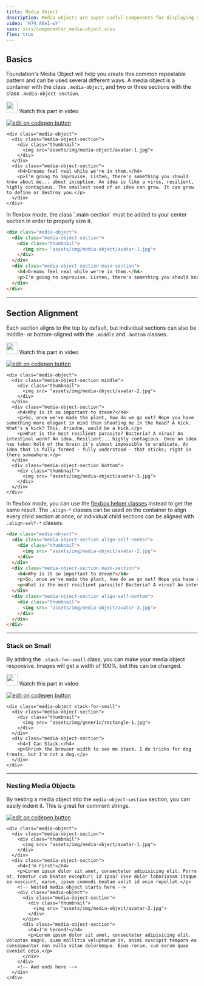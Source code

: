 ```yaml
---
title: Media Object
description: Media objects are super useful components for displaying an item, usually an image, alongside some content, usually text. You could put lists, grids, or even other media objects inside.
video: 'H74_A6eI-wY'
sass: scss/components/_media-object.scss
flex: true
---
```


## Basics

Foundation's Media Object will help you create this common repeatable pattern and can be used several different ways. A media object is a container with the class `.media-object`, and two or three sections with the class `.media-object-section`.

<p>
  <a class="" data-open-video="1:58"><img src="{{root}}assets/img/icons/watch-video-icon.svg" class="video-icon" height="30" width="30" alt=""> Watch this part in video</a>
</p>

<div class="docs-codepen-container">
  <a class="codepen-logo-link" href="http://codepen.io/ZURBFoundation/pen/NjzbEG?editors=1000" target="_blank"><img src="{{root}}assets/img/logos/edit-in-browser.svg" class="" height="" width="" alt="edit on codepen button"></a>
</div>

```html_example
<div class="media-object">
  <div class="media-object-section">
    <div class="thumbnail">
      <img src="assets/img/media-object/avatar-1.jpg">
    </div>
  </div>
  <div class="media-object-section">
    <h4>Dreams feel real while we're in them.</h4>
    <p>I'm going to improvise. Listen, there's something you should know about me... about inception. An idea is like a virus, resilient, highly contagious. The smallest seed of an idea can grow. It can grow to define or destroy you.</p>
  </div>
</div>
```

<div class="primary callout">
  <p>In flexbox mode, the class `.main-section` must be added to your center section in order to properly size it.</p>
</div>

```html
<div class="media-object">
  <div class="media-object-section">
    <div class="thumbnail">
      <img src= "assets/img/media-object/avatar-1.jpg">
    </div>
  </div>
  <div class="media-object-section main-section">
    <h4>Dreams feel real while we're in them.</h4>
    <p>I'm going to improvise. Listen, there's something you should know about me... about inception. An idea is like a virus, resilient, highly contagious. The smallest seed of an idea can grow. It can grow to define or destroy you.</p>
  </div>
</div>
```

---

## Section Alignment

Each section aligns to the top by default, but individual sections can also be middle- or bottom-aligned with the `.middle` and `.bottom` classes.

<p>
  <a class="" data-open-video="3:33"><img src="{{root}}assets/img/icons/watch-video-icon.svg" class="video-icon" height="30" width="30" alt=""> Watch this part in video</a>
</p>

<div class="docs-codepen-container">
  <a class="codepen-logo-link" href="http://codepen.io/ZURBFoundation/pen/aWKpOj" target="_blank"><img src="{{root}}assets/img/logos/edit-in-browser.svg" class="" height="" width="" alt="edit on codepen button"></a>
</div>

```html_example
<div class="media-object">
  <div class="media-object-section middle">
    <div class="thumbnail">
      <img src= "assets/img/media-object/avatar-2.jpg">
    </div>
  </div>
  <div class="media-object-section">
    <h4>Why is it so important to dream?</h4>
    <p>So, once we've made the plant, how do we go out? Hope you have something more elegant in mind than shooting me in the head? A kick. What's a kick? This, Ariadne, would be a kick.</p>
    <p>What is the most resilient parasite? Bacteria? A virus? An intestinal worm? An idea. Resilient... highly contagious. Once an idea has taken hold of the brain it's almost impossible to eradicate. An idea that is fully formed - fully understood - that sticks; right in there somewhere.</p>
  </div>
  <div class="media-object-section bottom">
    <div class="thumbnail">
      <img src= "assets/img/media-object/avatar-3.jpg">
    </div>
  </div>
</div>
```

In flexbox mode, you can use the <a href="flexbox.html#helper-classes">flexbox helper classes</a> instead to get the same result. The `.align-*` classes can be used on the container to align every child section at once, or individual child sections can be aligned with `.align-self-*` classes.

```html
<div class="media-object">
  <div class="media-object-section align-self-center">
    <div class="thumbnail">
      <img src= "assets/img/media-object/avatar-2.jpg">
    </div>
  </div>
  <div class="media-object-section main-section">
    <h4>Why is it so important to dream?</h4>
    <p>So, once we've made the plant, how do we go out? Hope you have something more elegant in mind than shooting me in the head? A kick. What's a kick? This, Ariadne, would be a kick.</p>
    <p>What is the most resilient parasite? Bacteria? A virus? An intestinal worm? An idea. Resilient... highly contagious. Once an idea has taken hold of the brain it's almost impossible to eradicate. An idea that is fully formed - fully understood - that sticks; right in there somewhere.</p>
  </div>
  <div class="media-object-section align-self-bottom">
    <div class="thumbnail">
      <img src= "assets/img/media-object/avatar-3.jpg">
    </div>
  </div>
</div>
```

---

### Stack on Small

By adding the `.stack-for-small` class, you can make your media object responsive. Images will get a width of 100%, but this can be changed.

<p>
  <a class="" data-open-video="5:45"><img src="{{root}}assets/img/icons/watch-video-icon.svg" class="video-icon" height="30" width="30" alt=""> Watch this part in video</a>
</p>

<div class="docs-codepen-container">
  <a class="codepen-logo-link" href="http://codepen.io/ZURBFoundation/pen/JNZEKe?editors=1000" target="_blank"><img src="{{root}}assets/img/logos/edit-in-browser.svg" class="" height="" width="" alt="edit on codepen button"></a>
</div>

```html_example
<div class="media-object stack-for-small">
  <div class="media-object-section">
    <div class="thumbnail">
      <img src= "assets/img/generic/rectangle-1.jpg">
    </div>
  </div>
  <div class="media-object-section">
    <h4>I Can Stack.</h4>
    <p>Shrink the browser width to see me stack. I do tricks for dog treats, but I'm not a dog.</p>
  </div>
</div>
```

---

### Nesting Media Objects

By nesting a media object into the `media-object-section` section, you can easily indent it. This is great for comment strings.

<div class="docs-codepen-container">
<a class="codepen-logo-link" href="http://codepen.io/ZURBFoundation/pen/aWKpOj" target="_blank"><img src="{{root}}assets/img/logos/edit-in-browser.svg" class="" height="" width="" alt="edit on codepen button"></a>
</div>

```html_example
<div class="media-object">
  <div class="media-object-section">
    <div class="thumbnail">
      <img src= "assets/img/media-object/avatar-1.jpg">
    </div>
  </div>
  <div class="media-object-section">
    <h4>I'm First!</h4>
    <p>Lorem ipsum dolor sit amet, consectetur adipisicing elit. Porro at, tenetur cum beatae excepturi id ipsa? Esse dolor laboriosam itaque ea nesciunt, earum, ipsum commodi beatae velit id enim repellat.</p>
    <!-- Nested media object starts here -->
    <div class="media-object">
      <div class="media-object-section">
        <div class="thumbnail">
          <img src= "assets/img/media-object/avatar-2.jpg">
        </div>
      </div>
      <div class="media-object-section">
        <h4>I'm Second!</h4>
        <p>Lorem ipsum dolor sit amet, consectetur adipisicing elit. Voluptas magni, quam mollitia voluptatum in, animi suscipit tempora ea consequuntur non nulla vitae doloremque. Eius rerum, cum earum quae eveniet odio.</p>
      </div>
    </div>
    <!-- And ends here -->
  </div>
</div>
```
